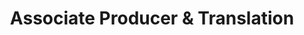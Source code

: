 ---
type: "teammember"
fullname: "Liban Liban"
headshot: "liban.jpg"
title: "Associate Producer & Translation"
bio: 
 - "Liban was born in Mogadishu and moved to the U.S. in 2010 from Nairobi, Kenya. He works full-time while pursuing his bachelors degree in computer technology. Liban's assisted with every facet of translation since December 2013."
---